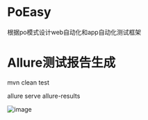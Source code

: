 # PoEasy
根据po模式设计web自动化和app自动化测试框架

# Allure测试报告生成
mvn clean test

allure serve allure-results

![image](https://user-images.githubusercontent.com/29562824/114662894-0866aa80-9d2c-11eb-9e59-d505b756e9c5.png)

